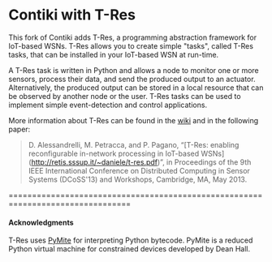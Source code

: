 Contiki with T-Res
============================

This fork of Contiki adds T-Res, a programming abstraction framework for
IoT-based WSNs. T-Res allows you to create simple "tasks", called T-Res tasks,
that can be installed in your IoT-based WSN at run-time.

A T-Res task is written in Python and allows a node to monitor one or more
sensors, process their data, and send the produced output to an actuator.
Alternatively, the produced output can be stored in a local resource that can
be observed by another node or the user. T-Res tasks can be used to implement
simple event-detection and control applications.

More information about T-Res can be found in the
[wiki](https://github.com/alessandrelli/contiki-tres/wiki) and in the following
paper:
> D. Alessandrelli, M. Petracca, and P. Pagano, “[T-Res: enabling 
reconfigurable in-network processing in IoT-based WSNs]
(http://retis.sssup.it/~daniele/t-res.pdf)”, in Proceedings of the 9th IEEE
International Conference on Distributed Computing in Sensor Systems (DCoSS'13)
and Workshops, Cambridge, MA, May 2013.

================================================================================

#### Acknowledgments

T-Res uses [PyMite](https://code.google.com/p/python-on-a-chip/) for 
interpreting Python bytecode. PyMite is a reduced Python virtual machine for
constrained devices developed by Dean Hall.
